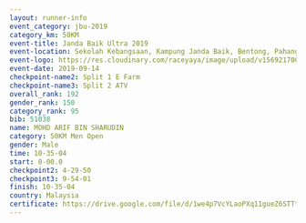 ```yaml
---
layout: runner-info 
event_category: jbu-2019 
category_km: 50KM 
event-title: Janda Baik Ultra 2019
event-location: Sekolah Kebangsaan, Kampung Janda Baik, Bentong, Pahang, Malaysia 
event-logo: https://res.cloudinary.com/raceyaya/image/upload/v1569217009/logo/janda-baik_vch1pc.jpg 
event-date: 2019-09-14 
checkpoint-name2: Split 1 E Farm 
checkpoint-name3: Split 2 ATV 
overall_rank: 192
gender_rank: 150
category_rank: 95
bib: 51038
name: MOHD ARIF BIN SHARUDIN
category: 50KM Men Open
gender: Male
time: 10-35-04
start: 0-00.0
checkpoint2: 4-29-50
checkpoint3: 9-54-01
finish: 10-35-04
country: Malaysia
certificate: https://drive.google.com/file/d/1we4p7VcYLaoPXq11gueZ6STTtNCghCyw/view?usp=sharing
---
```

